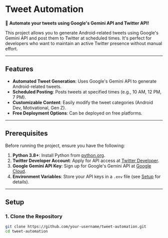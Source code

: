 # Tweet Automation

🚀 **Automate your tweets using Google's Gemini API and Twitter API!**

This project allows you to generate Android-related tweets using Google's Gemini API and post them to Twitter at scheduled times. It's perfect for developers who want to maintain an active Twitter presence without manual effort.

---

## Features

- **Automated Tweet Generation**: Uses Google's Gemini API to generate Android-related tweets.
- **Scheduled Posting**: Posts tweets at specified times (e.g., 10 AM, 12 PM, 7 PM).
- **Customizable Content**: Easily modify the tweet categories (Android Dev, Motivational, Gen Z).
- **Free Deployment Options**: Can be deployed on free platforms.

---

## Prerequisites

Before running the project, ensure you have the following:

1. **Python 3.8+**: Install Python from [python.org](https://www.python.org/).
2. **Twitter Developer Account**: Apply for API access at [Twitter Developer](https://developer.twitter.com/).
3. **Google Gemini API Key**: Sign up for Google's Gemini API at [Google Cloud](https://cloud.google.com/).
4. **Environment Variables**: Store your API keys in a `.env` file (see [Setup](#setup) for details).

---

## Setup

### 1. Clone the Repository

```bash
git clone https://github.com/your-username/tweet-automation.git
cd tweet-automation
